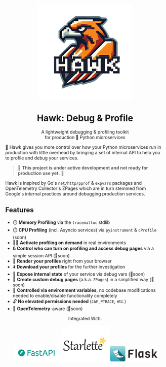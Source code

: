 <div align="center">
    <img src="assets/logo/hawk-debug_transparent_bg.png" width="300px" alt="Hawk Debug Toolkit For Python" />
    <h1>Hawk: Debug & Profile</h1>
    <p>A lightweight debugging & profiling toolkit <br/> for production 🐍 Python microservices</p>
</div>

🦅 Hawk gives you more control over how your Python microservices run in production
with little overhead by bringing a set of internal API to help you to profile and debug your services.

> 🚧 **This project is under active development and not ready for production use yet.** 🚧

Hawk is inspired by Go's `net/http/pprof` & `expvars` packages and 
OpenTelemetry Collector's ZPages which are in turn stemmed from Google's internal practices around
debugging production services.

## Features

- ⏱️ **Memory Profiling** via the `tracemalloc` stdlib
- ⏱️ **CPU Profiling** (incl. Asyncio services) via `pyinstrument` & `cProfile` (soon)
- 🙋‍♀️ **Activate profiling on demand** in real environments
- 🔒 **Control who can turn on profiling and access debug pages** via a simple session API (🚧soon)
- 🎨 **Render your profiles** right from your browser
- ⬇️ **Download your profiles** for the further investigation
- 🔭 **Expose internal state** of your service via debug vars (🚧soon)
- 🔧 **Create custom debug pages** (a.k.a. `ZPages`) in a simplified way (🚧soon)
- 🔧 **Controlled via environment variables**, no codebase modifications needed to enable/disable functionality completely
- 🔓 **No elevated permissions needed** (`CAP_PTRACE`, etc.)
- 🔭 **OpenTelemetry**-aware (🚧soon)

<div align="center">
    <p>Integrated With:</p>
    <p align="center">
        <img src="assets/contrib/fastapi.png" width="150px" alt="FastAPI Logo" />
        <img src="assets/contrib/starlette.svg" width="150px" alt="Starlette Logo" />
        <img src="assets/contrib/flask.png" width="150px" alt="Flask Logo" />
    </p>
</div>
